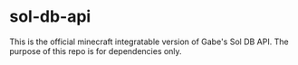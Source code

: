 # sol-db-api
This is the official minecraft integratable version of Gabe's Sol DB API. The purpose of this repo is for dependencies only.
